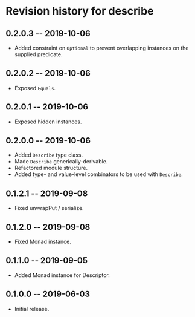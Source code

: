 # Revision history for describe

## 0.2.0.3 -- 2019-10-06

* Added constraint on `Optional` to prevent overlapping instances on the supplied predicate.

## 0.2.0.2 -- 2019-10-06

* Exposed `Equals`.

## 0.2.0.1 -- 2019-10-06

* Exposed hidden instances.

## 0.2.0.0 -- 2019-10-06

* Added `Describe` type class.
* Made `Describe` generically-derivable.
* Refactored module structure.
* Added type- and value-level combinators to be used with `Describe`.

## 0.1.2.1 -- 2019-09-08

* Fixed unwrapPut / serialize.

## 0.1.2.0 -- 2019-09-08

* Fixed Monad instance.

## 0.1.1.0 -- 2019-09-05

* Added Monad instance for Descriptor.

## 0.1.0.0 -- 2019-06-03

* Initial release.
